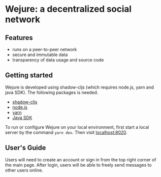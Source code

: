 # Wejure: a decentralized social network

## Features
- runs on a peer-to-peer network
- secure and immutable data 
- transparency of data usage and source code

## Getting started
Wejure is developed using shadow-cljs (which requires node.js, yarn and java SDK).
The following packages is needed.
- [shadow-cljs](https://github.com/thheller/shadow-cljs)
- [node.js](https://nodejs.org) 
- [yarn](https://www.yarnpkg.com)
- [Java SDK](https://adoptium.net/) 

To run or configure Wejure on your local environment, first start a local server by the command `yarn dev`. Then visit [localhost:8020](http://localhost:8020).

## User's Guide
Users will need to create an account or sign in from the top right corner of the main page. After login, users will be able to freely send messages to other users online.
